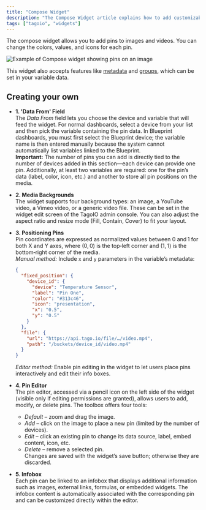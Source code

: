 ```yaml
---
title: "Compose Widget"
description: "The Compose Widget article explains how to add customizable pins to images and videos within TagoIO, including support for metadata and groups. It also outlines the main sections for configuring the widget: data source, media backgrounds, pin positioning, pin editor, and infobox settings."
tags: ["tagoio", "widgets"]
---
```

The compose widget allows you to add pins to images and videos. You can change the colors, values, and icons for each pin.

![Example of Compose widget showing pins on an image](/docs_imagem/tagoio/compose-widget-2.gif)

This widget also accepts features like [metadata](/docs/tagoio/devices/data-management/metadata) and [groups](/docs/tagoio/devices/data-management/data-manipulation#groups), which can be set in your variable data.

## Creating your own

- **1. 'Data From' Field**  
  The *Data From* field lets you choose the device and variable that will feed the widget. For normal dashboards, select a device from your list and then pick the variable containing the pin data. In Blueprint dashboards, you must first select the Blueprint device; the variable name is then entered manually because the system cannot automatically list variables linked to the Blueprint.  
  **Important:** The number of pins you can add is directly tied to the number of devices added in this section—each device can provide one pin. Additionally, at least two variables are required: one for the pin’s data (label, color, icon, etc.) and another to store all pin positions on the media.

- **2. Media Backgrounds**  
  The widget supports four background types: an image, a YouTube video, a Vimeo video, or a generic video file. These can be set in the widget edit screen of the TagoIO admin console. You can also adjust the aspect ratio and resize mode (Fill, Contain, Cover) to fit your layout.

- **3. Positioning Pins**  
  Pin coordinates are expressed as normalized values between 0 and 1 for both X and Y axes, where (0, 0) is the top‑left corner and (1, 1) is the bottom‑right corner of the media.  
  *Manual method:* Include `x` and `y` parameters in the variable’s metadata:
  ```json
  {
    "fixed_position": {
      "device_id": {
        "device": "Temperature Sensor",
        "label": "Pin One",
        "color": "#313c46",
        "icon": "presentation",
        "x": "0.5",
        "y": "0.5"
      }
    },
    "file": {
      "url": "https://api.tago.io/file/…/video.mp4",
      "path": "/buckets/device_id/video.mp4"
    }
  }
  ```
  *Editor method:* Enable pin editing in the widget to let users place pins interactively and edit their info boxes.

- **4. Pin Editor**  
  The pin editor, accessed via a pencil icon on the left side of the widget (visible only if editing permissions are granted), allows users to add, modify, or delete pins. The toolbox offers four tools:  
  - *Default* – zoom and drag the image.  
  - *Add* – click on the image to place a new pin (limited by the number of devices).  
  - *Edit* – click an existing pin to change its data source, label, embed content, icon, etc.  
  - *Delete* – remove a selected pin.  
  Changes are saved with the widget’s save button; otherwise they are discarded.

- **5. Infobox**  
  Each pin can be linked to an infobox that displays additional information such as images, external links, formulas, or embedded widgets. The infobox content is automatically associated with the corresponding pin and can be customized directly within the editor.